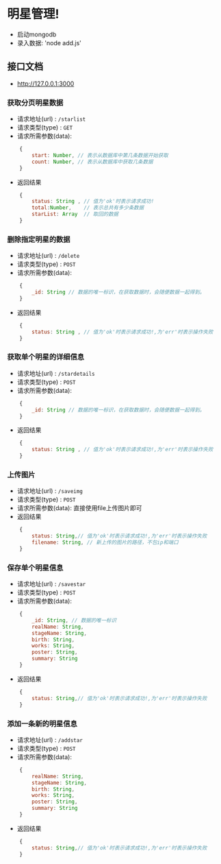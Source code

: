 # 明星管理!
- 启动mongodb
- 录入数据: 'node add.js'

## 接口文档
- http://127.0.0.1:3000


### 获取分页明星数据
- 请求地址(url)     : `/starlist`
- 请求类型(type)    : `GET`
- 请求所需参数(data):

```javascript
    {
        start: Number, // 表示从数据库中第几条数据开始获取
        count: Number, // 表示从数据库中获取几条数据
    }
```
- 返回结果

```javascript
    {
        status: String , // 值为'ok'时表示请求成功!
        total:Number,    // 表示总共有多少条数据
        starList: Array  // 取回的数据
    }
```

### 删除指定明星的数据
- 请求地址(url)     : `/delete`
- 请求类型(type)    : `POST`
- 请求所需参数(data):

```javascript
    {
        _id: String // 数据的唯一标识，在获取数据时，会随便数据一起得到。
    }
```
- 返回结果

```javascript
    {
        status: String , // 值为'ok'时表示请求成功!,为'err'时表示操作失败
    }
```

### 获取单个明星的详细信息
- 请求地址(url)     : `/stardetails`
- 请求类型(type)    : `POST`
- 请求所需参数(data):

```javascript
    {
        _id: String // 数据的唯一标识，在获取数据时，会随便数据一起得到。
    }
```
- 返回结果

```javascript
    {
        status: String , // 值为'ok'时表示请求成功!,为'err'时表示操作失败
    }
```

### 上传图片
- 请求地址(url)     : `/saveimg`
- 请求类型(type)    : `POST`
- 请求所需参数(data): 直接使用file上传图片即可
- 返回结果

```javascript
    {
        status: String,// 值为'ok'时表示请求成功!,为'err'时表示操作失败
        filename: String, // 新上传的图片的路径，不包ip和端口
    }
```


### 保存单个明星信息
- 请求地址(url)     : `/savestar`
- 请求类型(type)    : `POST`
- 请求所需参数(data): 

```javascript
    {
        _id: String, // 数据的唯一标识
        realName: String,
        stageName: String,
        birth: String,
        works: String,
        poster: String,
        summary: String
    }
```

- 返回结果

```javascript
    {
        status: String,// 值为'ok'时表示请求成功!,为'err'时表示操作失败
    }
```

### 添加一条新的明星信息
- 请求地址(url)     : `/addstar`
- 请求类型(type)    : `POST`
- 请求所需参数(data): 

```javascript
    {
        realName: String,
        stageName: String,
        birth: String,
        works: String,
        poster: String,
        summary: String
    }
```

- 返回结果

```javascript
    {
        status: String,// 值为'ok'时表示请求成功!,为'err'时表示操作失败
    }
```